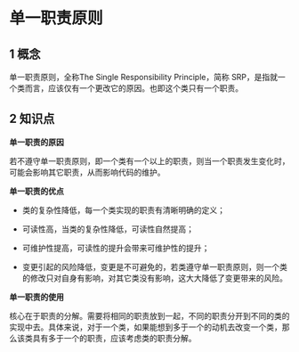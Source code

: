 # 单一职责原则

## 1 概念

单一职责原则，全称The Single Responsibility Principle，简称 SRP，是指就一个类而言，应该仅有一个更改它的原因。也即这个类只有一个职责。

## 2 知识点

**单一职责的原因**

若不遵守单一职责原则，即一个类有一个以上的职责，则当一个职责发生变化时，可能会影响其它职责，从而影响代码的维护。

**单一职责的优点**

- 类的复杂性降低，每一个类实现的职责有清晰明确的定义；

- 可读性高，当类的复杂性降低，可读性自然提高；

- 可维护性提高，可读性的提升会带来可维护性的提升；

- 变更引起的风险降低，变更是不可避免的，若类遵守单一职责原则，则一个类的修改只对自身有影响，对其它类没有影响，这大大降低了变更带来的风险。

**单一职责的使用**

核心在于职责的分解。需要将相同的职责放到一起，不同的职责分开到不同的类的实现中去。具体来说，对于一个类，如果能想到多于一个的动机去改变一个类，那么该类具有多于一个的职责，应该考虑类的职责分解。

